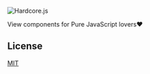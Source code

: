 ![Hardcore.js](../hardcore.png)

View components for Pure JavaScript lovers❤️

## License

[MIT](LICENSE)